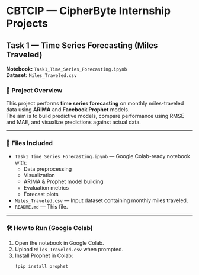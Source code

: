 # CBTCIP — CipherByte Internship Projects

## Task 1 — Time Series Forecasting (Miles Traveled)
**Notebook:** `Task1_Time_Series_Forecasting.ipynb`  
**Dataset:** `Miles_Traveled.csv`

### 📌 Project Overview
This project performs **time series forecasting** on monthly miles-traveled data using **ARIMA** and **Facebook Prophet** models.  
The aim is to build predictive models, compare performance using RMSE and MAE, and visualize predictions against actual data.

---

### 📂 Files Included
- `Task1_Time_Series_Forecasting.ipynb` — Google Colab-ready notebook with:
  - Data preprocessing
  - Visualization
  - ARIMA & Prophet model building
  - Evaluation metrics
  - Forecast plots
- `Miles_Traveled.csv` — Input dataset containing monthly miles traveled.
- `README.md` — This file.

---

### 🛠 How to Run (Google Colab)
1. Open the notebook in Google Colab.
2. Upload `Miles_Traveled.csv` when prompted.
3. Install Prophet in Colab:
   ```bash
   !pip install prophet

